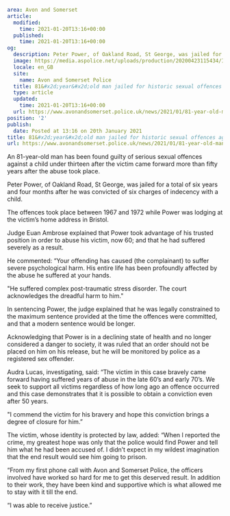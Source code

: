 ```yaml
area: Avon and Somerset
article:
  modified:
    time: 2021-01-20T13:16+00:00
  published:
    time: 2021-01-20T13:16+00:00
og:
  description: Peter Power, of Oakland Road, St George, was jailed for a total of six years and four months after he was convicted of six charges of indecency with a child more than fifty years after the abuse took&#8230;
  image: https://media.aspolice.net/uploads/production/20200423115434/In-Court-Black-1.jpg
  locale: en_GB
  site:
    name: Avon and Somerset Police
  title: 81&#x2d;year&#x2d;old man jailed for historic sexual offences against a child | Avon and Somerset Police
  type: article
  updated:
    time: 2021-01-20T13:16+00:00
  url: https://www.avonandsomerset.police.uk/news/2021/01/81-year-old-man-jailed-for-historic-sexual-offences-against-a-child/
position: '2'
publish:
  date: Posted at 13:16 on 20th January 2021
title: 81&#x2d;year&#x2d;old man jailed for historic sexual offences against a child | Avon and Somerset Police
url: https://www.avonandsomerset.police.uk/news/2021/01/81-year-old-man-jailed-for-historic-sexual-offences-against-a-child/
```

An 81-year-old man has been found guilty of serious sexual offences against a child under thirteen after the victim came forward more than fifty years after the abuse took place.

Peter Power, of Oakland Road, St George, was jailed for a total of six years and four months after he was convicted of six charges of indecency with a child.

The offences took place between 1967 and 1972 while Power was lodging at the victim’s home address in Bristol.

Judge Euan Ambrose explained that Power took advantage of his trusted position in order to abuse his victim, now 60; and that he had suffered severely as a result.

He commented: “Your offending has caused (the complainant) to suffer severe psychological harm. His entire life has been profoundly affected by the abuse he suffered at your hands.

"He suffered complex post-traumatic stress disorder. The court acknowledges the dreadful harm to him."

In sentencing Power, the judge explained that he was legally constrained to the maximum sentence provided at the time the offences were committed, and that a modern sentence would be longer.

Acknowledging that Power is in a declining state of health and no longer considered a danger to society, it was ruled that an order should not be placed on him on his release, but he will be monitored by police as a registered sex offender.

Audra Lucas, investigating, said: “The victim in this case bravely came forward having suffered years of abuse in the late 60’s and early 70’s. We seek to support all victims regardless of how long ago an offence occurred and this case demonstrates that it is possible to obtain a conviction even after 50 years.

"I commend the victim for his bravery and hope this conviction brings a degree of closure for him.”

The victim, whose identity is protected by law, added: “When I reported the crime, my greatest hope was only that the police would find Power and tell him what he had been accused of. I didn’t expect in my wildest imagination that the end result would see him going to prison.

“From my first phone call with Avon and Somerset Police, the officers involved have worked so hard for me to get this deserved result. In addition to their work, they have been kind and supportive which is what allowed me to stay with it till the end.

“I was able to receive justice.”
